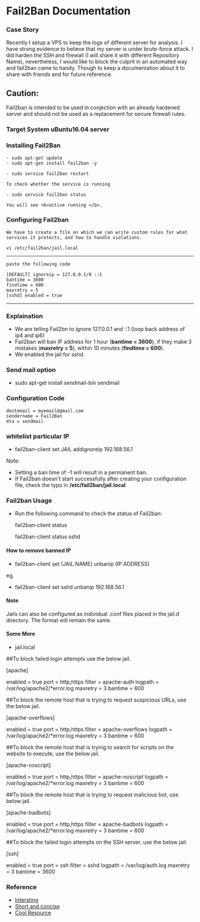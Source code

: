# Fail2Ban Documentation


### Case Story

Recently I setup a VPS to keep the logs of different server for analysis. I have strong evidence to believe that my server is under brute-force attack. I did harden the SSH and firewall (I will share it with different Repository Name), nevertheless, I would like to block the culprit in an automated way and fail2ban came to handy. Though to keep a documentation about it to share with friends and for future reference.


## Caution: 

Fail2ban is intended to be used in conjection with an already hardened server and should not be used as a replacement for secure firewall rules.

### Target System uBuntu16.04 server 

### Installing Fail2Ban

    - sudo apt-get update 
    - sudo apt-get install fail2ban -y 

    - sudo service fail2ban restart 

    To check whether the service is running

    - sudo service fail2ban status 

    You will see <b>active running </b>. 

### Configuring Fail2ban 

    We have to create a file on which we can write custom rules for what services it protects, and how to handle violations. 

    vi /etc/fail2ban/jail.local 

***
    paste the following code 

    [DEFAULT] ignoreip = 127.0.0.1/8 ::1 
    bantime = 3600
    findtime = 600
    maxretry = 5
    [sshd] enabled = true

***

### Explaination 

* We are telling Fail2bn to ignore 127.0.0.1 and ::1  (loop back address of ip4 and ip6)
* Fail2ban will ban IP address for 1 hour (<b>bantime = 3600</b>), if they make 3 mistakes (<b>maxretry = 5</b>), within 10 minutes (<b>findtime = 600</b>). 
* We enabled the jail for sshd. 

### Send mail option 

- sudo apt-get install sendmail-bin sendmail 

### Configuration Code 

    destemail = myemail@gmail.com
    sendername = Fail2Ban
    mta = sendmail

### whitelist particular IP 

* fail2ban-client set JAIL addignoreip 192.168.56.1

Note: 
    
* Setting a ban time of -1 will result in a permanent ban. 
* If Fail2ban doesn't start successfully after creating your configuration file, check the typo in <b>/etc/fail2ban/jail.local</b>

### Fail2ban Usage 

- Run the following command to check the status of Fail2ban: 

    fail2ban-client status 

    fail2ban-client status sshd 


#### How to remove banned IP 

- fail2ban-client set (JAIL NAME) unbanip (IP ADDRESS)

eg. 
- fail2ban-client set sshd unbanip 192.168.56.1


#### Note

Jails can also be configured as individual .conf files placed in the jail.d directory. The format will remain the same.


#### Some More 

- jail.local 

##To block failed login attempts use the below jail. 

 [apache] 

 enabled = true 
 port = http,https 
 filter = apache-auth 
 logpath = /var/log/apache2/*error.log 
 maxretry = 3 
 bantime = 600 

 
 ##To block the remote host that is trying to request suspicious URLs, use the below jail. 

 [apache-overflows] 

 enabled = true 
 port = http,https 
 filter = apache-overflows 
 logpath = /var/log/apache2/*error.log 
 maxretry = 3 
 bantime = 600 

 
 ##To block the remote host that is trying to search for scripts on the website to execute, use the below jail. 

 [apache-noscript] 

 enabled = true 
 port = http,https 
 filter = apache-noscript 
 logpath = /var/log/apache2/*error.log 
 maxretry = 3 
 bantime = 600 

 
 ##To block the remote host that is trying to request malicious bot, use below jail. 

 [apache-badbots] 

 enabled = true 
 port = http,https 
 filter = apache-badbots 
 logpath = /var/log/apache2/*error.log 
 maxretry = 3 
 bantime = 600 

  
 ##To block the failed login attempts on the SSH server, use the below jail. 

 [ssh] 
 
 enabled = true 
 port = ssh 
 filter = sshd 
 logpath = /var/log/auth.log 
 maxretry = 3 
 bantime = 3600 




### Reference
- [Intersting](https://www.linode.com/docs/security/using-fail2ban-for-security/)
- [Short and concise](https://www.liquidweb.com/kb/install-configure-fail2ban-ubuntu-server-16-04/)
- [Cool Resource](https://blog.rapid7.com/2017/02/13/how-to-protect-ssh-and-apache-using-fail2ban-on-ubuntu-linux/)